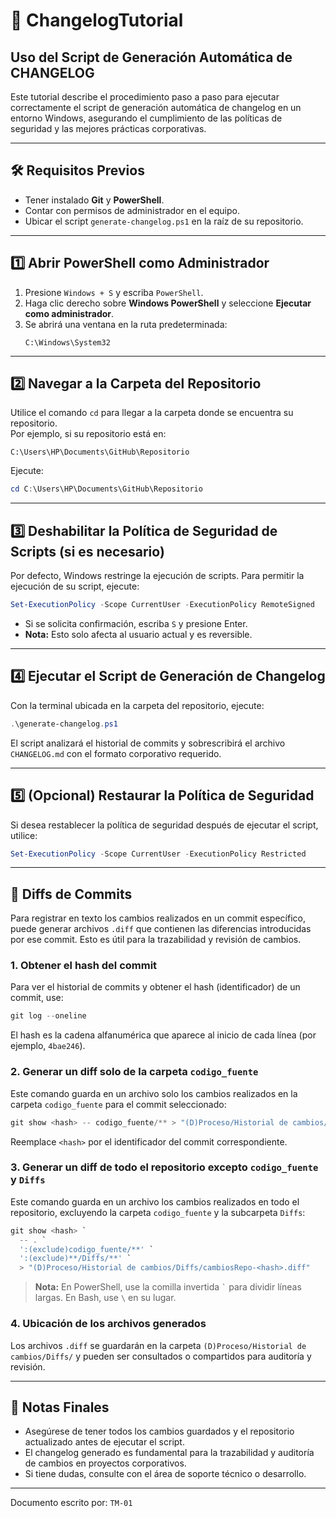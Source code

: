 # 📑 ChangelogTutorial

## Uso del Script de Generación Automática de CHANGELOG

Este tutorial describe el procedimiento paso a paso para ejecutar correctamente el script de generación automática de changelog en un entorno Windows, asegurando el cumplimiento de las políticas de seguridad y las mejores prácticas corporativas.

---

## 🛠️ Requisitos Previos

- Tener instalado **Git** y **PowerShell**.
- Contar con permisos de administrador en el equipo.
- Ubicar el script `generate-changelog.ps1` en la raíz de su repositorio.

---

## 1️⃣ Abrir PowerShell como Administrador

1. Presione `Windows + S` y escriba `PowerShell`.
2. Haga clic derecho sobre **Windows PowerShell** y seleccione **Ejecutar como administrador**.
3. Se abrirá una ventana en la ruta predeterminada:  
   ```
   C:\Windows\System32
   ```

---

## 2️⃣ Navegar a la Carpeta del Repositorio

Utilice el comando `cd` para llegar a la carpeta donde se encuentra su repositorio.  
Por ejemplo, si su repositorio está en:

```
C:\Users\HP\Documents\GitHub\Repositorio
```

Ejecute:

```powershell
cd C:\Users\HP\Documents\GitHub\Repositorio
```

---

## 3️⃣ Deshabilitar la Política de Seguridad de Scripts (si es necesario)

Por defecto, Windows restringe la ejecución de scripts. Para permitir la ejecución de su script, ejecute:

```powershell
Set-ExecutionPolicy -Scope CurrentUser -ExecutionPolicy RemoteSigned
```

- Si se solicita confirmación, escriba `S` y presione Enter.
- **Nota:** Esto solo afecta al usuario actual y es reversible.

---

## 4️⃣ Ejecutar el Script de Generación de Changelog

Con la terminal ubicada en la carpeta del repositorio, ejecute:

```powershell
.\generate-changelog.ps1
```

El script analizará el historial de commits y sobrescribirá el archivo `CHANGELOG.md` con el formato corporativo requerido.

---

## 5️⃣ (Opcional) Restaurar la Política de Seguridad

Si desea restablecer la política de seguridad después de ejecutar el script, utilice:

```powershell
Set-ExecutionPolicy -Scope CurrentUser -ExecutionPolicy Restricted
```

---

## 📄 Diffs de Commits

Para registrar en texto los cambios realizados en un commit específico, puede generar archivos `.diff` que contienen las diferencias introducidas por ese commit. Esto es útil para la trazabilidad y revisión de cambios.

### 1. Obtener el hash del commit

Para ver el historial de commits y obtener el hash (identificador) de un commit, use:

```powershell
git log --oneline
```

El hash es la cadena alfanumérica que aparece al inicio de cada línea (por ejemplo, `4bae246`).

### 2. Generar un diff solo de la carpeta `codigo_fuente`

Este comando guarda en un archivo solo los cambios realizados en la carpeta `codigo_fuente` para el commit seleccionado:

```powershell
git show <hash> -- codigo_fuente/** > "(D)Proceso/Historial de cambios/Diffs/cambios-<hash>.diff"
```

Reemplace `<hash>` por el identificador del commit correspondiente.

### 3. Generar un diff de todo el repositorio excepto `codigo_fuente` y `Diffs`

Este comando guarda en un archivo los cambios realizados en todo el repositorio, excluyendo la carpeta `codigo_fuente` y la subcarpeta `Diffs`:

```powershell
git show <hash> `
  -- . `
  ':(exclude)codigo_fuente/**' `
  ':(exclude)**/Diffs/**' `
  > "(D)Proceso/Historial de cambios/Diffs/cambiosRepo-<hash>.diff"
```

> **Nota:** En PowerShell, use la comilla invertida `` ` `` para dividir líneas largas. En Bash, use `\` en su lugar.

### 4. Ubicación de los archivos generados

Los archivos `.diff` se guardarán en la carpeta `(D)Proceso/Historial de cambios/Diffs/` y pueden ser consultados o compartidos para auditoría y revisión.

---

## 📝 Notas Finales

- Asegúrese de tener todos los cambios guardados y el repositorio actualizado antes de ejecutar el script.
- El changelog generado es fundamental para la trazabilidad y auditoría de cambios en proyectos corporativos.
- Si tiene dudas, consulte con el área de soporte técnico o desarrollo.

---
Documento escrito por: ``TM-01``
